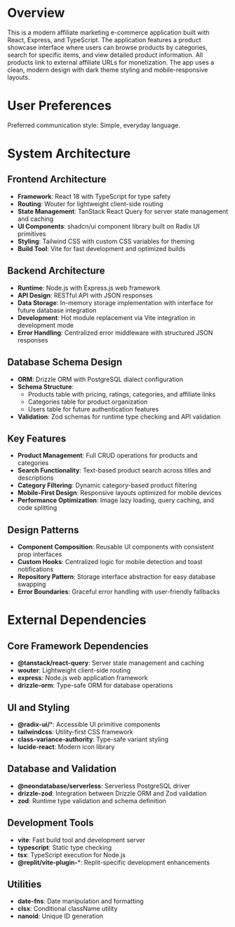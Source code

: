 # Overview

This is a modern affiliate marketing e-commerce application built with React, Express, and TypeScript. The application features a product showcase interface where users can browse products by categories, search for specific items, and view detailed product information. All products link to external affiliate URLs for monetization. The app uses a clean, modern design with dark theme styling and mobile-responsive layouts.

# User Preferences

Preferred communication style: Simple, everyday language.

# System Architecture

## Frontend Architecture
- **Framework**: React 18 with TypeScript for type safety
- **Routing**: Wouter for lightweight client-side routing
- **State Management**: TanStack React Query for server state management and caching
- **UI Components**: shadcn/ui component library built on Radix UI primitives
- **Styling**: Tailwind CSS with custom CSS variables for theming
- **Build Tool**: Vite for fast development and optimized builds

## Backend Architecture
- **Runtime**: Node.js with Express.js web framework
- **API Design**: RESTful API with JSON responses
- **Data Storage**: In-memory storage implementation with interface for future database integration
- **Development**: Hot module replacement via Vite integration in development mode
- **Error Handling**: Centralized error middleware with structured JSON responses

## Database Schema Design
- **ORM**: Drizzle ORM with PostgreSQL dialect configuration
- **Schema Structure**:
  - Products table with pricing, ratings, categories, and affiliate links
  - Categories table for product organization
  - Users table for future authentication features
- **Validation**: Zod schemas for runtime type checking and API validation

## Key Features
- **Product Management**: Full CRUD operations for products and categories
- **Search Functionality**: Text-based product search across titles and descriptions
- **Category Filtering**: Dynamic category-based product filtering
- **Mobile-First Design**: Responsive layouts optimized for mobile devices
- **Performance Optimization**: Image lazy loading, query caching, and code splitting

## Design Patterns
- **Component Composition**: Reusable UI components with consistent prop interfaces
- **Custom Hooks**: Centralized logic for mobile detection and toast notifications
- **Repository Pattern**: Storage interface abstraction for easy database swapping
- **Error Boundaries**: Graceful error handling with user-friendly fallbacks

# External Dependencies

## Core Framework Dependencies
- **@tanstack/react-query**: Server state management and caching
- **wouter**: Lightweight client-side routing
- **express**: Node.js web application framework
- **drizzle-orm**: Type-safe ORM for database operations

## UI and Styling
- **@radix-ui/***: Accessible UI primitive components
- **tailwindcss**: Utility-first CSS framework
- **class-variance-authority**: Type-safe variant styling
- **lucide-react**: Modern icon library

## Database and Validation
- **@neondatabase/serverless**: Serverless PostgreSQL driver
- **drizzle-zod**: Integration between Drizzle ORM and Zod validation
- **zod**: Runtime type validation and schema definition

## Development Tools
- **vite**: Fast build tool and development server
- **typescript**: Static type checking
- **tsx**: TypeScript execution for Node.js
- **@replit/vite-plugin-***: Replit-specific development enhancements

## Utilities
- **date-fns**: Date manipulation and formatting
- **clsx**: Conditional className utility
- **nanoid**: Unique ID generation